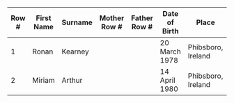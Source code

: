 | Row # | First Name    | Surname          | Mother Row # | Father Row # | Date of Birth | Place                      | 
| ----- | ------------- | ---------------- | ------------ | ------------ | ------------- | -------------------------- |
| 1     | Ronan         | Kearney          |              |              | 20 March 1978 | Phibsboro, Ireland         |
| 2     | Miriam        | Arthur           |              |              | 14 April 1980 | Phibsboro, Ireland         |
